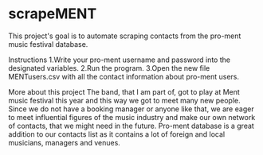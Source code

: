 # scrapeMENT
This project's goal is to automate scraping contacts from the pro-ment music festival database.

Instructions
1.Write your pro-ment username and password into the designated variables.
2.Run the program.
3.Open the new file MENTusers.csv with all the contact information about pro-ment users.

More about this project
The band, that I am part of, got to play at Ment music festival this year and this way we got to meet many new people. Since we do not have a booking manager or anyone like that, we are eager to meet influential figures of the music industry and make our own network of contacts, that we might need in the future. Pro-ment database is a great addition to our contacts list as it contains a lot of foreign and local musicians, managers and venues.